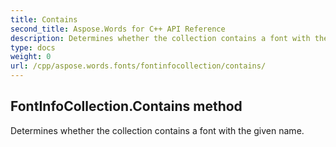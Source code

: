 ```yaml
---
title: Contains
second_title: Aspose.Words for C++ API Reference
description: Determines whether the collection contains a font with the given name. 
type: docs
weight: 0
url: /cpp/aspose.words.fonts/fontinfocollection/contains/
---
```

## FontInfoCollection.Contains method


Determines whether the collection contains a font with the given name. 

